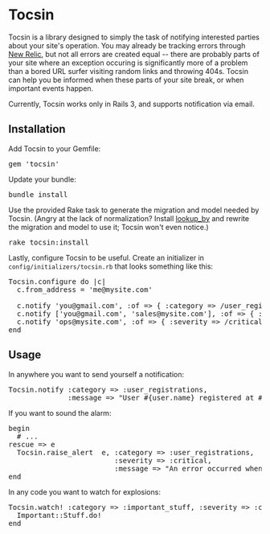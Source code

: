 # Tocsin
Tocsin is a library designed to simply the task of notifying interested parties about your site's operation. You may already be tracking errors through [New Relic](http://www.newrelic.com), but not all errors are created equal -- there are probably parts of your site where an exception occuring is significantly more of a problem than a bored URL surfer visiting random links and throwing 404s. Tocsin can help you be informed when these parts of your site break, or when important events happen.

Currently, Tocsin works only in Rails 3, and supports notification via email.

## Installation
Add Tocsin to your Gemfile:
<pre>
gem 'tocsin'
</pre>

Update your bundle:
<pre>
bundle install
</pre>

Use the provided Rake task to generate the migration and model needed by Tocsin. (Angry at the lack of normalization? Install [lookup_by](https://github.com/companygardener/lookup_by/) and rewrite the migration and model to use it; Tocsin won't even notice.)
<pre>
rake tocsin:install
</pre>

Lastly, configure Tocsin to be useful. Create an initializer in `config/initializers/tocsin.rb` that looks something like this:
<pre>
Tocsin.configure do |c|
  c.from_address = 'me@mysite.com'

  c.notify 'you@gmail.com', :of => { :category => /user_registrations/ }, :by => :email
  c.notify ['you@gmail.com', 'sales@mysite.com'], :of => { :category => /new_sales/ } # N.B. 'email' is the default nofifier.
  c.notify 'ops@mysite.com', :of => { :severity => /critical/ } # Values in the :of hash should be regexes.
end
</pre>

## Usage
In anywhere you want to send yourself a notification:
<pre>
Tocsin.notify :category => :user_registrations,
              :message => "User #{user.name} registered at #{Time.now}!"
</pre>

If you want to sound the alarm:
<pre>
begin
  # ...
rescue => e
  Tocsin.raise_alert  e, :category => :user_registrations,
                         :severity => :critical,
                         :message => "An error occurred when a user tried to sign up!"
end
</pre>

In any code you want to watch for explosions:
<pre>
Tocsin.watch! :category => :important_stuff, :severity => :critical, :message => "Error doing important stuff!" do
  Important::Stuff.do!
end
</pre>
